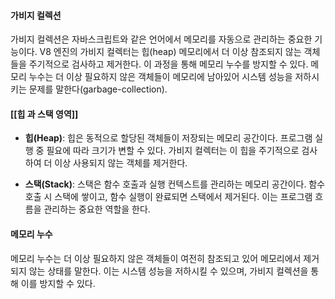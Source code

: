 #### 가비지 컬렉션

가비지 컬렉션은 자바스크립트와 같은 언어에서 메모리를 자동으로 관리하는 중요한 기능이다. V8 엔진의 가비지 컬렉터는 힙(heap) 메모리에서 더 이상 참조되지 않는 객체들을 주기적으로 검사하고 제거한다. 이 과정을 통해 메모리 누수를 방지할 수 있다. 메모리 누수는 더 이상 필요하지 않은 객체들이 메모리에 남아있어 시스템 성능을 저하시키는 문제를 말한다​(garbage-collection)​.

#### [[힙 과 스택 영역]]

- **힙(Heap)**: 힙은 동적으로 할당된 객체들이 저장되는 메모리 공간이다. 프로그램 실행 중 필요에 따라 크기가 변할 수 있다. 가비지 컬렉터는 이 힙을 주기적으로 검사하여 더 이상 사용되지 않는 객체를 제거한다.
    
- **스택(Stack)**: 스택은 함수 호출과 실행 컨텍스트를 관리하는 메모리 공간이다. 함수 호출 시 스택에 쌓이고, 함수 실행이 완료되면 스택에서 제거된다. 이는 프로그램 흐름을 관리하는 중요한 역할을 한다.
    

#### 메모리 누수

메모리 누수는 더 이상 필요하지 않은 객체들이 여전히 참조되고 있어 메모리에서 제거되지 않는 상태를 말한다. 이는 시스템 성능을 저하시킬 수 있으며, 가비지 컬렉션을 통해 이를 방지할 수 있다.